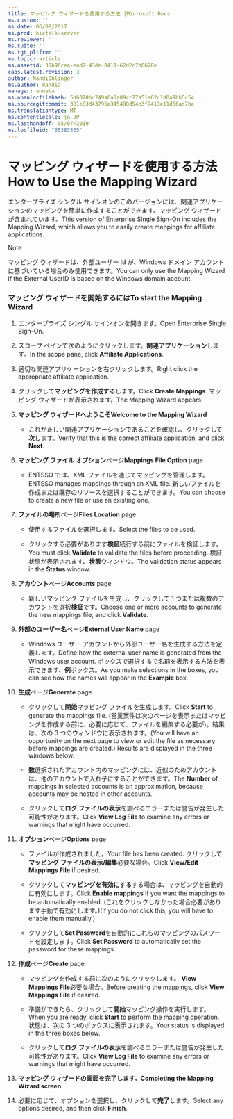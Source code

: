 ```yaml
---
title: マッピング ウィザードを使用する方法 |Microsoft Docs
ms.custom: ''
ms.date: 06/08/2017
ms.prod: biztalk-server
ms.reviewer: ''
ms.suite: ''
ms.tgt_pltfrm: ''
ms.topic: article
ms.assetid: 35b96cea-ead7-43de-8411-62d2c7d6620e
caps.latest.revision: 3
author: MandiOhlinger
ms.author: mandia
manager: anneta
ms.openlocfilehash: 5d6070bc749a6a0a09cc77a51a62c1d0a9bb5c54
ms.sourcegitcommit: 381e83d43796a345488d54b3f7413e11d56ad7be
ms.translationtype: MT
ms.contentlocale: ja-JP
ms.lasthandoff: 05/07/2019
ms.locfileid: "65383305"
---
```

# <a name="how-to-use-the-mapping-wizard"></a><span data-ttu-id="5fd10-102">マッピング ウィザードを使用する方法</span><span class="sxs-lookup"><span data-stu-id="5fd10-102">How to Use the Mapping Wizard</span></span>
<span data-ttu-id="5fd10-103">エンタープライズ シングル サインオンのこのバージョンには、関連アプリケーションのマッピングを簡単に作成することができます、マッピング ウィザードが含まれています。</span><span class="sxs-lookup"><span data-stu-id="5fd10-103">This version of Enterprise Single Sign-On includes the Mapping Wizard, which allows you to easily create mappings for affiliate applications.</span></span>  
  
> [!NOTE]
>  <span data-ttu-id="5fd10-104">マッピング ウィザードは、外部ユーザー Id が、Windows ドメイン アカウントに基づいている場合のみ使用できます。</span><span class="sxs-lookup"><span data-stu-id="5fd10-104">You can only use the Mapping Wizard if the External UserID is based on the Windows domain account.</span></span>  
  
### <a name="to-start-the-mapping-wizard"></a><span data-ttu-id="5fd10-105">マッピング ウィザードを開始するには</span><span class="sxs-lookup"><span data-stu-id="5fd10-105">To start the Mapping Wizard</span></span>  
  
1.  <span data-ttu-id="5fd10-106">エンタープライズ シングル サインオンを開きます。</span><span class="sxs-lookup"><span data-stu-id="5fd10-106">Open Enterprise Single Sign-On.</span></span>  
  
2.  <span data-ttu-id="5fd10-107">スコープ ペインで次のようにクリックします。**関連アプリケーション**します。</span><span class="sxs-lookup"><span data-stu-id="5fd10-107">In the scope pane, click **Affiliate Applications**.</span></span>  
  
3.  <span data-ttu-id="5fd10-108">適切な関連アプリケーションを右クリックします。</span><span class="sxs-lookup"><span data-stu-id="5fd10-108">Right click the appropriate affiliate application.</span></span>  
  
4.  <span data-ttu-id="5fd10-109">クリックして**マッピングを作成する**します。</span><span class="sxs-lookup"><span data-stu-id="5fd10-109">Click **Create Mappings**.</span></span> <span data-ttu-id="5fd10-110">マッピング ウィザードが表示されます。</span><span class="sxs-lookup"><span data-stu-id="5fd10-110">The Mapping Wizard appears.</span></span>  
  
5.  <span data-ttu-id="5fd10-111">**マッピング ウィザードへようこそ**</span><span class="sxs-lookup"><span data-stu-id="5fd10-111">**Welcome to the Mapping Wizard**</span></span>  
  
    -   <span data-ttu-id="5fd10-112">これが正しい関連アプリケーションであることを確認し、クリックして**次**します。</span><span class="sxs-lookup"><span data-stu-id="5fd10-112">Verify that this is the correct affiliate application, and click **Next**.</span></span>  
  
6.  <span data-ttu-id="5fd10-113">**マッピング ファイル オプション**ページ</span><span class="sxs-lookup"><span data-stu-id="5fd10-113">**Mappings File Option** page</span></span>  
  
    -   <span data-ttu-id="5fd10-114">ENTSSO では、XML ファイルを通じてマッピングを管理します。</span><span class="sxs-lookup"><span data-stu-id="5fd10-114">ENTSSO manages mappings through an XML file.</span></span> <span data-ttu-id="5fd10-115">新しいファイルを作成または既存のリソースを選択することができます。</span><span class="sxs-lookup"><span data-stu-id="5fd10-115">You can choose to create a new file or use an existing one.</span></span>  
  
7.  <span data-ttu-id="5fd10-116">**ファイルの場所**ページ</span><span class="sxs-lookup"><span data-stu-id="5fd10-116">**Files Location** page</span></span>  
  
    -   <span data-ttu-id="5fd10-117">使用するファイルを選択します。</span><span class="sxs-lookup"><span data-stu-id="5fd10-117">Select the files to be used.</span></span>  
  
    -   <span data-ttu-id="5fd10-118">クリックする必要があります**検証**続行する前にファイルを検証します。</span><span class="sxs-lookup"><span data-stu-id="5fd10-118">You must click **Validate** to validate the files before proceeding.</span></span> <span data-ttu-id="5fd10-119">検証状態が表示されます、**状態**ウィンドウ。</span><span class="sxs-lookup"><span data-stu-id="5fd10-119">The validation status appears in the **Status** window.</span></span>  
  
8.  <span data-ttu-id="5fd10-120">**アカウント**ページ</span><span class="sxs-lookup"><span data-stu-id="5fd10-120">**Accounts** page</span></span>  
  
    -   <span data-ttu-id="5fd10-121">新しいマッピング ファイルを生成し、クリックして 1 つまたは複数のアカウントを選択**検証**です。</span><span class="sxs-lookup"><span data-stu-id="5fd10-121">Choose one or more accounts to generate the new mappings file, and click **Validate**.</span></span>  
  
9. <span data-ttu-id="5fd10-122">**外部のユーザー名**ページ</span><span class="sxs-lookup"><span data-stu-id="5fd10-122">**External User Name** page</span></span>  
  
    -   <span data-ttu-id="5fd10-123">Windows ユーザー アカウントから外部ユーザー名を生成する方法を定義します。</span><span class="sxs-lookup"><span data-stu-id="5fd10-123">Define how the external user name is generated from the Windows user account.</span></span> <span data-ttu-id="5fd10-124">ボックスで選択するで名前を表示する方法を表示できます、**例**ボックス。</span><span class="sxs-lookup"><span data-stu-id="5fd10-124">As you make selections in the boxes, you can see how the names will appear in the **Example** box.</span></span>  
  
10. <span data-ttu-id="5fd10-125">**生成**ページ</span><span class="sxs-lookup"><span data-stu-id="5fd10-125">**Generate** page</span></span>  
  
    -   <span data-ttu-id="5fd10-126">クリックして**開始**マッピング ファイルを生成します。</span><span class="sxs-lookup"><span data-stu-id="5fd10-126">Click **Start** to generate the mappings file.</span></span> <span data-ttu-id="5fd10-127">(営業案件は次のページを表示またはマッピングを作成する前に、必要に応じて、ファイルを編集する必要が)。結果は、次の 3 つのウィンドウに表示されます。</span><span class="sxs-lookup"><span data-stu-id="5fd10-127">(You will have an opportunity on the next page to view or edit the file as necessary before mappings are created.) Results are displayed in the three windows below.</span></span>  
  
    -   <span data-ttu-id="5fd10-128">**数**選択されたアカウント内のマッピングには、近似のためアカウントは、他のアカウントで入れ子にすることができます。</span><span class="sxs-lookup"><span data-stu-id="5fd10-128">The **Number** of mappings in selected accounts is an approximation, because accounts may be nested in other accounts.</span></span>  
  
    -   <span data-ttu-id="5fd10-129">クリックして**ログ ファイルの表示**を調べるエラーまたは警告が発生した可能性があります。</span><span class="sxs-lookup"><span data-stu-id="5fd10-129">Click **View Log File** to examine any errors or warnings that might have occurred.</span></span>  
  
11. <span data-ttu-id="5fd10-130">**オプション**ページ</span><span class="sxs-lookup"><span data-stu-id="5fd10-130">**Options** page</span></span>  
  
    -   <span data-ttu-id="5fd10-131">ファイルが作成されました。</span><span class="sxs-lookup"><span data-stu-id="5fd10-131">Your file has been created.</span></span> <span data-ttu-id="5fd10-132">クリックして**マッピング ファイルの表示/編集**必要な場合。</span><span class="sxs-lookup"><span data-stu-id="5fd10-132">Click **View/Edit Mappings File** if desired.</span></span>  
  
    -   <span data-ttu-id="5fd10-133">クリックして**マッピングを有効にする**する場合は、マッピングを自動的に有効にします。</span><span class="sxs-lookup"><span data-stu-id="5fd10-133">Click **Enable mappings** if you want the mappings to be automatically enabled.</span></span> <span data-ttu-id="5fd10-134">(これをクリックしなかった場合必要があります手動で有効にします。)</span><span class="sxs-lookup"><span data-stu-id="5fd10-134">(If you do not click this, you will have to enable them manually.)</span></span>  
  
    -   <span data-ttu-id="5fd10-135">クリックして**Set Password**を自動的にこれらのマッピングのパスワードを設定します。</span><span class="sxs-lookup"><span data-stu-id="5fd10-135">Click **Set Password** to automatically set the password for these mappings.</span></span>  
  
12. <span data-ttu-id="5fd10-136">**作成**ページ</span><span class="sxs-lookup"><span data-stu-id="5fd10-136">**Create** page</span></span>  
  
    -   <span data-ttu-id="5fd10-137">マッピングを作成する前に次のようにクリックします。 **View Mappings File**必要な場合。</span><span class="sxs-lookup"><span data-stu-id="5fd10-137">Before creating the mappings, click **View Mappings File** if desired.</span></span>  
  
    -   <span data-ttu-id="5fd10-138">準備ができたら、クリックして**開始**マッピング操作を実行します。</span><span class="sxs-lookup"><span data-stu-id="5fd10-138">When you are ready, click **Start** to perform the mapping operation.</span></span> <span data-ttu-id="5fd10-139">状態は、次の 3 つのボックスに表示されます。</span><span class="sxs-lookup"><span data-stu-id="5fd10-139">Your status is displayed in the three boxes below.</span></span>  
  
    -   <span data-ttu-id="5fd10-140">クリックして**ログ ファイルの表示**を調べるエラーまたは警告が発生した可能性があります。</span><span class="sxs-lookup"><span data-stu-id="5fd10-140">Click **View Log File** to examine any errors or warnings that might have occurred.</span></span>  
  
13. <span data-ttu-id="5fd10-141">**マッピング ウィザードの画面を完了します。**</span><span class="sxs-lookup"><span data-stu-id="5fd10-141">**Completing the Mapping Wizard screen**</span></span>  
  
14. <span data-ttu-id="5fd10-142">必要に応じて、オプションを選択し、クリックして**完了**します。</span><span class="sxs-lookup"><span data-stu-id="5fd10-142">Select any options desired, and then click **Finish**.</span></span>